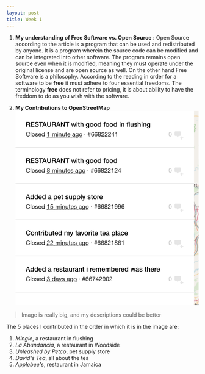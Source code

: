 ```yaml
---
layout: post
title: Week 1
---
```


1. **My understanding of Free Software vs. Open Source** : 
Open Source according to the article is a program that can be used and redistributed by anyone.
It is a program wherein the source code can be modified and can be integrated into other software.
The program remains open source even when it is modified, meaning they must operate under the original license
and are open source as well.
On the other hand Free Software is a philosophy. According to the reading in order for a software to be
**free** it must adhere to four essential freedoms. The terminology **free** does not refer to pricing, it 
is about ability to have the freddom to do as you wish with the software. 

2. **My Contributions to OpenStreetMap**
![My Contributions 1st Week](https://github.com/hunter-college-ossd-spr19/nCarol595-weekly/blob/gh-pages/images/Screen%20Shot%202019-02-01%20at%2012.01.00%20AM.png)

>Image is really big, and my descriptions could be better

The 5 places I contributed in the order in which it is in the image are:
  1. _Mingle_, a restaurant in flushing
  2. _La Abundancia_, a restaurant in Woodside
  3. _Unleashed by Petco_, pet supply store
  4. _David's Tea_, all about the tea
  5. _Applebee's_, restaurant in Jamaica
      
